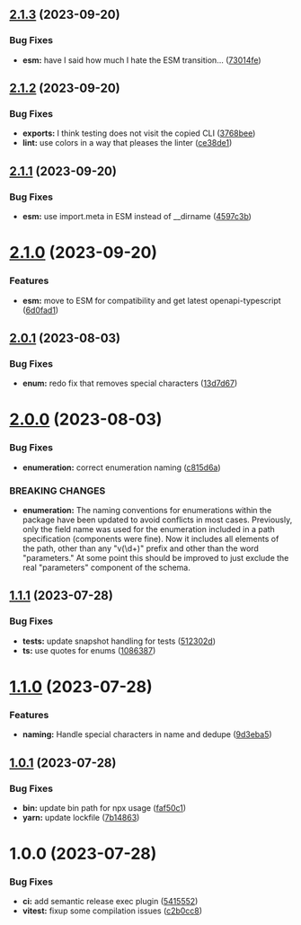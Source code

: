 ## [2.1.3](https://github.com/openapi-typescript-infra/openapi-typescript-enum/compare/v2.1.2...v2.1.3) (2023-09-20)


### Bug Fixes

* **esm:** have I said how much I hate the ESM transition... ([73014fe](https://github.com/openapi-typescript-infra/openapi-typescript-enum/commit/73014fe165e0f2e03a06c6731a74272023c2c29a))

## [2.1.2](https://github.com/openapi-typescript-infra/openapi-typescript-enum/compare/v2.1.1...v2.1.2) (2023-09-20)


### Bug Fixes

* **exports:** I think testing does not visit the copied CLI ([3768bee](https://github.com/openapi-typescript-infra/openapi-typescript-enum/commit/3768beeebc2b05bc2bd3e18cb61d6ae54a1ea31d))
* **lint:** use colors in a way that pleases the linter ([ce38de1](https://github.com/openapi-typescript-infra/openapi-typescript-enum/commit/ce38de1da778e36a9b17116efbb459c3fa37ea5a))

## [2.1.1](https://github.com/openapi-typescript-infra/openapi-typescript-enum/compare/v2.1.0...v2.1.1) (2023-09-20)


### Bug Fixes

* **esm:** use import.meta in ESM instead of __dirname ([4597c3b](https://github.com/openapi-typescript-infra/openapi-typescript-enum/commit/4597c3bd800f24173fd6fa057527036b4e879ece))

# [2.1.0](https://github.com/openapi-typescript-infra/openapi-typescript-enum/compare/v2.0.1...v2.1.0) (2023-09-20)


### Features

* **esm:** move to ESM for compatibility and get latest openapi-typescript ([6d0fad1](https://github.com/openapi-typescript-infra/openapi-typescript-enum/commit/6d0fad1e1ede0feb0777712002dd0aaff5772d90))

## [2.0.1](https://github.com/openapi-typescript-infra/openapi-typescript-enum/compare/v2.0.0...v2.0.1) (2023-08-03)


### Bug Fixes

* **enum:** redo fix that removes special characters ([13d7d67](https://github.com/openapi-typescript-infra/openapi-typescript-enum/commit/13d7d67c32aa17e9e2c3747cf12b9490ce405de6))

# [2.0.0](https://github.com/openapi-typescript-infra/openapi-typescript-enum/compare/v1.1.1...v2.0.0) (2023-08-03)


### Bug Fixes

* **enumeration:** correct enumeration naming ([c815d6a](https://github.com/openapi-typescript-infra/openapi-typescript-enum/commit/c815d6a49a699d8be880577da08e8a7c59b33fe8))


### BREAKING CHANGES

* **enumeration:** The naming conventions for enumerations
within the package have been updated to avoid conflicts in most cases.
Previously, only the field name was used for the enumeration included
in a path specification (components were fine). Now it includes all
elements of the path, other than any "v(\d+)" prefix and
other than the word "parameters." At some point this should be improved
to just exclude the real "parameters" component of the schema.

## [1.1.1](https://github.com/openapi-typescript-infra/openapi-typescript-enum/compare/v1.1.0...v1.1.1) (2023-07-28)


### Bug Fixes

* **tests:** update snapshot handling for tests ([512302d](https://github.com/openapi-typescript-infra/openapi-typescript-enum/commit/512302d2ad5483063ad19c8085c2c967ef93c185))
* **ts:** use quotes for enums ([1086387](https://github.com/openapi-typescript-infra/openapi-typescript-enum/commit/1086387738883bc81a54aca3447377ce9ca690db))

# [1.1.0](https://github.com/openapi-typescript-infra/openapi-typescript-enum/compare/v1.0.1...v1.1.0) (2023-07-28)


### Features

* **naming:** Handle special characters in name and dedupe ([9d3eba5](https://github.com/openapi-typescript-infra/openapi-typescript-enum/commit/9d3eba58cb882dd3f4feddc5a57d819d82720e39))

## [1.0.1](https://github.com/openapi-typescript-infra/openapi-typescript-enum/compare/v1.0.0...v1.0.1) (2023-07-28)


### Bug Fixes

* **bin:** update bin path for npx usage ([faf50c1](https://github.com/openapi-typescript-infra/openapi-typescript-enum/commit/faf50c1167c02354fe7229ebba2084dd96a3f752))
* **yarn:** update lockfile ([7b14863](https://github.com/openapi-typescript-infra/openapi-typescript-enum/commit/7b148639493fe67f133356318490a920cc588ffb))

# 1.0.0 (2023-07-28)


### Bug Fixes

* **ci:** add semantic release exec plugin ([5415552](https://github.com/openapi-typescript-infra/openapi-typescript-enum/commit/5415552d5f27c7fee1d83e29fdcb8129a92f9a64))
* **vitest:** fixup some compilation issues ([c2b0cc8](https://github.com/openapi-typescript-infra/openapi-typescript-enum/commit/c2b0cc80a3a3fa413eb8f3257963b60179740b95))
